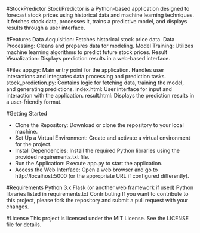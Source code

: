 #StockPredictor
StockPredictor is a Python-based application designed to forecast stock prices using historical data and machine learning techniques. It fetches stock data, processes it, trains a predictive model, and displays results through a user interface.

#Features
Data Acquisition: Fetches historical stock price data.
Data Processing: Cleans and prepares data for modeling.
Model Training: Utilizes machine learning algorithms to predict future stock prices.
Result Visualization: Displays prediction results in a web-based interface.

#Files
app.py: Main entry point for the application. Handles user interactions and integrates data processing and prediction tasks.
stock_prediction.py: Contains logic for fetching data, training the model, and generating predictions.
index.html: User interface for input and interaction with the application.
result.html: Displays the prediction results in a user-friendly format.

#Getting Started
- Clone the Repository: Download or clone the repository to your local machine.
- Set Up a Virtual Environment: Create and activate a virtual environment for the project.
- Install Dependencies: Install the required Python libraries using the provided requirements.txt file.
- Run the Application: Execute app.py to start the application.
- Access the Web Interface: Open a web browser and go to http://localhost:5000 (or the appropriate URL if configured differently).

#Requirements
Python 3.x
Flask (or another web framework if used)
Python libraries listed in requirements.txt
Contributing
If you want to contribute to this project, please fork the repository and submit a pull request with your changes.

#License
This project is licensed under the MIT License. See the LICENSE file for details.
